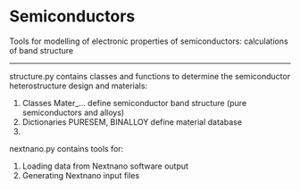 # Semiconductors

Tools for modelling of electronic properties of semiconductors: 
calculations of band structure

__________________________________
structure.py contains classes and functions to determine the semiconductor heterostructure design and materials:
1) Classes Mater_... define semiconductor band structure (pure semiconductors and alloys)
2) Dictionaries PURESEM, BINALLOY define material database
3)

nextnano.py contains tools for:
1) Loading data from Nextnano software output
2) Generating Nextnano input files
